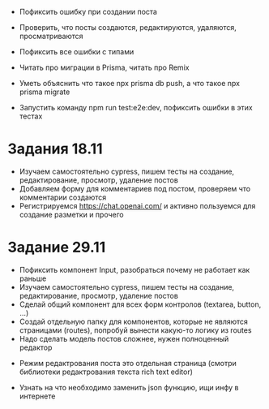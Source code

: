 - Пофиксить ошибку при создании поста

* Проверить, что посты создаются, редактируются, удаляются, просматриваются
* Пофиксить все ошибки с типами

* Читать про миграции в Prisma, читать про Remix

- Уметь объяснить что такое npx prisma db push, а что такое npx prisma migrate

* Запустить команду npm run test:e2e:dev, пофиксить ошибки в этих тестах

# Задания 18.11

- Изучаем самостоятельно cypress, пишем тесты на создание, редактирование, просмотр, удаление постов
- Добавляем форму для комментариев под постом, проверяем что комментарии создаются
- Регистрируемся https://chat.openai.com/ и активно пользуемся для создание разметки и прочего

# Задание 29.11

- Пофиксить компонент Input, разобраться почему не работает как раньше
- Изучаем самостоятельно cypress, пишем тесты на создание, редактирование, просмотр, удаление постов
- Сделай общий компонент для всех форм контролов (textarea, button, ...)
- Создай отдельную папку для компонентов, которые не являются страницами (routes), попробуй вынести какую-то логику из routes
- Надо сделать модель постов сложнее, нужен полноценный редактор

* Режим редактрования поста это отдельная страница (смотри библиотеки редактрования текста rich text editor)

- Узнать на что необходимо заменить json функцию, ищи инфу в интернете
